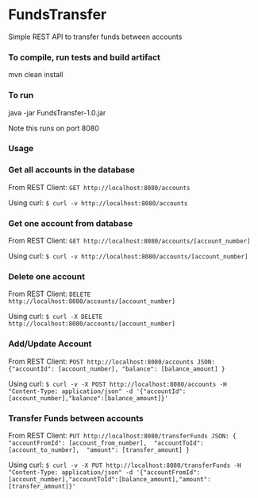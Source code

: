 # FundsTransfer
Simple REST API to transfer funds between accounts

### To compile, run tests and build artifact
mvn clean install 

### To run 
java -jar FundsTransfer-1.0.jar

Note this runs on port 8080 

### Usage

### Get all accounts in the database
From REST Client: ```GET http://localhost:8080/accounts```

Using curl: ```$ curl -v http://localhost:8080/accounts ```

### Get one account from database
From REST Client: ```GET http://localhost:8080/accounts/[account_number]```

Using curl: ```$ curl -v http://localhost:8080/accounts/[account_number]```

### Delete one account
From REST Client: ```DELETE http://localhost:8080/accounts/[account_number]```

Using curl: ```$ curl -X DELETE http://localhost:8080/accounts/[account_number]```

### Add/Update Account
From REST Client: ```POST http://localhost:8080/accounts JSON: {"accountId": [account_number], "balance": [balance_amount] }```

Using curl: 
```$ curl -v -X POST http://localhost:8080/accounts -H "Content-Type: application/json" -d '{"accountId":[account_number],"balance":[balance_amount]}'```

### Transfer Funds between accounts
From REST Client: ```PUT http://localhost:8080/transferFunds JSON: {
"accountFromId": [account_from_number], 
"accountToId": [account_to_number], 
"amount": [transfer_amount]
}```

Using curl: 
```$ curl -v -X PUT http://localhost:8080/transferFunds -H "Content-Type: application/json" -d '{"accountFromId":[account_number],"accountToId":[balance_amount],"amount":[transfer_amount]}'```

